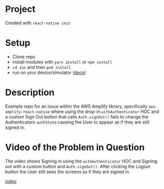 # Project

Created with `react-native init`

# Setup

- Clone repo
- install modules with `yarn install` or `npm install`
- `cd ios` and then `pod install`
- run on your device/simulator ([docs](https://facebook.github.io/react-native/docs/getting-started))

# Description

Example repo for an issue within the AWS Amplify library, specifically `aws-amplify-react-native` where using the drop-in `withAuthenticator` HOC and a custom Sign Out button that calls `Auth.signOut()` fails to change the Authenticators `authState` causing the User to appear as if they are still signed in.

# Video of the Problem in Question

The video shows Signing in using the `withAuthenticator` HOC and Signing out with a custom button and `Auth.signOut()`.
After clicking the Logout button the User still sees the screens as if they are signed in.

[video](https://drive.google.com/file/d/1-CUNuEOtsuKdPhyNOnGkidy9QZ-UB1-q/view?usp=sharing)
